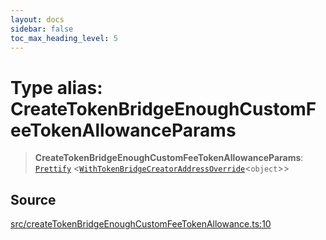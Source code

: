 ```yaml
---
layout: docs
sidebar: false
toc_max_heading_level: 5
---
```


# Type alias: CreateTokenBridgeEnoughCustomFeeTokenAllowanceParams

> **CreateTokenBridgeEnoughCustomFeeTokenAllowanceParams**: [`Prettify`](../../types/utils/type-aliases/Prettify.md) \<[`WithTokenBridgeCreatorAddressOverride`](../../types/createTokenBridgeTypes/type-aliases/WithTokenBridgeCreatorAddressOverride.md)\<`object`\>\>

## Source

[src/createTokenBridgeEnoughCustomFeeTokenAllowance.ts:10](https://github.com/anegg0/arbitrum-orbit-sdk/blob/b24cbe9cd68eb30d18566196d2c909bd4086db10/src/createTokenBridgeEnoughCustomFeeTokenAllowance.ts#L10)
